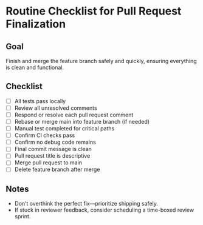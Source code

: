 # Routine Checklist for Pull Request Finalization

## Goal
Finish and merge the feature branch safely and quickly, ensuring everything is clean and functional.

## Checklist

- [ ] All tests pass locally
- [ ] Review all unresolved comments
- [ ] Respond or resolve each pull request comment
- [ ] Rebase or merge main into feature branch (if needed)
- [ ] Manual test completed for critical paths
- [ ] Confirm CI checks pass
- [ ] Confirm no debug code remains
- [ ] Final commit message is clean
- [ ] Pull request title is descriptive
- [ ] Merge pull request to main
- [ ] Delete feature branch after merge

## Notes
- Don’t overthink the perfect fix—prioritize shipping safely.
- If stuck in reviewer feedback, consider scheduling a time-boxed review sprint.
